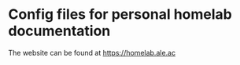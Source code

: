 # Config files for personal homelab documentation

The website can be found at https://homelab.ale.ac
